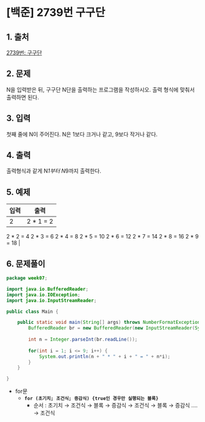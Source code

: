 # [백준] 2739번 구구단

## 1. 출처

[2739번: 구구단](https://www.acmicpc.net/problem/2739)

## 2. 문제

N을 입력받은 뒤, 구구단 N단을 출력하는 프로그램을 작성하시오. 출력 형식에 맞춰서 출력하면 된다.

## 3. 입력

첫째 줄에 N이 주어진다. N은 1보다 크거나 같고, 9보다 작거나 같다.

## 4. 출력

출력형식과 같게 N*1부터 N*9까지 출력한다.

## 5. 예제

| 입력 | 출력 |
| --- | --- |
| 2 | 2 * 1 = 2
2 * 2 = 4
2 * 3 = 6
2 * 4 = 8
2 * 5 = 10
2 * 6 = 12
2 * 7 = 14
2 * 8 = 16
2 * 9 = 18 |

## 6. 문제풀이

```java
package week07;

import java.io.BufferedReader;
import java.io.IOException;
import java.io.InputStreamReader;

public class Main {

	public static void main(String[] args) throws NumberFormatException, IOException {
		BufferedReader br = new BufferedReader(new InputStreamReader(System.in));
		
		int n = Integer.parseInt(br.readLine());
		
		for(int i = 1; i <= 9; i++) {
			System.out.println(n + " * " + i + " = " + n*i);
		}
	}

}
```

- for문
    - **`for (초기치; 조건식; 증감식) {true인 경우만 실행되는 블록}`**
        - 순서 : 초기치 → 조건식 → 블록 → 증감식 → 조건식 → 블록 → 증감식 .... → 조건식